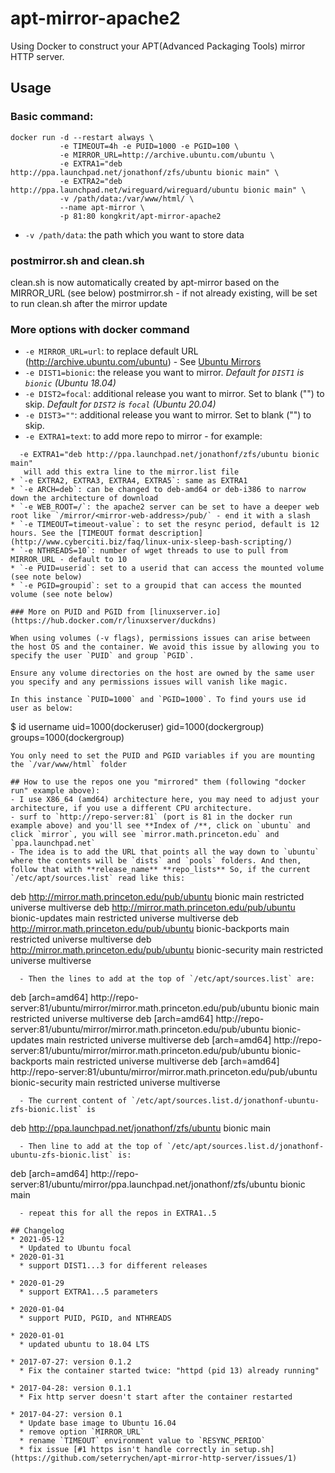 # apt-mirror-apache2

Using Docker to construct your APT(Advanced Packaging Tools) mirror HTTP server.

## Usage
### Basic command:

```
docker run -d --restart always \
           -e TIMEOUT=4h -e PUID=1000 -e PGID=100 \
           -e MIRROR_URL=http://archive.ubuntu.com/ubuntu \
           -e EXTRA1="deb http://ppa.launchpad.net/jonathonf/zfs/ubuntu bionic main" \
           -e EXTRA2="deb http://ppa.launchpad.net/wireguard/wireguard/ubuntu bionic main" \
           -v /path/data:/var/www/html/ \
           --name apt-mirror \
           -p 81:80 kongkrit/apt-mirror-apache2
```

* `-v /path/data`: the path which you want to store data

### postmirror.sh and clean.sh
clean.sh is now automatically created by apt-mirror based on the MIRROR_URL (see below)
postmirror.sh - if not already existing, will be set to run clean.sh after the mirror update

### More options with docker command

* `-e MIRROR_URL=url`: to replace default URL (http://archive.ubuntu.com/ubuntu) - See [Ubuntu Mirrors](https://launchpad.net/ubuntu/+archivemirrors)
* `-e DIST1=bionic`: the release you want to mirror.
  *Default for `DIST1` is `bionic` (Ubuntu 18.04)*
* `-e DIST2=focal`: additional release you want to mirror. Set to blank ("") to skip.
  *Default for `DIST2` is `focal` (Ubuntu 20.04)*
* `-e DIST3=""`: additional release you want to mirror. Set to blank ("") to skip.
* `-e EXTRA1=text`: to add more repo to mirror - for example:
```
  -e EXTRA1="deb http://ppa.launchpad.net/jonathonf/zfs/ubuntu bionic main"
   will add this extra line to the mirror.list file
* `-e EXTRA2, EXTRA3, EXTRA4, EXTRA5`: same as EXTRA1
* `-e ARCH=deb`: can be changed to deb-amd64 or deb-i386 to narrow down the architecture of download
* `-e WEB_ROOT=/`: the apache2 server can be set to have a deeper web root like `/mirror/<mirror-web-address>/pub/` - end it with a slash 
* `-e TIMEOUT=timeout-value`: to set the resync period, default is 12 hours. See the [TIMEOUT format description](http://www.cyberciti.biz/faq/linux-unix-sleep-bash-scripting/)
* `-e NTHREADS=10`: number of wget threads to use to pull from MIRROR_URL - default to 10
* `-e PUID=userid`: set to a userid that can access the mounted volume (see note below)
* `-e PGID=groupid`: set to a groupid that can access the mounted volume (see note below)

### More on PUID and PGID from [linuxserver.io](https://hub.docker.com/r/linuxserver/duckdns)

When using volumes (-v flags), permissions issues can arise between the host OS and the container. We avoid this issue by allowing you to specify the user `PUID` and group `PGID`.

Ensure any volume directories on the host are owned by the same user you specify and any permissions issues will vanish like magic.

In this instance `PUID=1000` and `PGID=1000`. To find yours use id user as below:
```
  $ id username
    uid=1000(dockeruser) gid=1000(dockergroup) groups=1000(dockergroup)
```
You only need to set the PUID and PGID variables if you are mounting the `/var/www/html` folder

## How to use the repos one you "mirrored" them (following "docker run" example above):
- I use X86_64 (amd64) architecture here, you may need to adjust your architecture, if you use a different CPU architecture.
- surf to `http://repo-server:81` (port is 81 in the docker run example above) and you'll see **Index of /**, click on `ubuntu` and click `mirror`, you will see `mirror.math.princeton.edu` and `ppa.launchpad.net`
- The idea is to add the URL that points all the way down to `ubuntu` where the contents will be `dists` and `pools` folders. And then, follow that with **release_name** **repo_lists** So, if the current `/etc/apt/sources.list` read like this:
```
deb http://mirror.math.princeton.edu/pub/ubuntu bionic main restricted universe multiverse
deb http://mirror.math.princeton.edu/pub/ubuntu bionic-updates main restricted universe multiverse
deb http://mirror.math.princeton.edu/pub/ubuntu bionic-backports main restricted universe multiverse
deb http://mirror.math.princeton.edu/pub/ubuntu bionic-security main restricted universe multiverse
```
  - Then the lines to add at the top of `/etc/apt/sources.list` are:
```
deb [arch=amd64] http://repo-server:81/ubuntu/mirror/mirror.math.princeton.edu/pub/ubuntu bionic main restricted universe multiverse
deb [arch=amd64] http://repo-server:81/ubuntu/mirror/mirror.math.princeton.edu/pub/ubuntu bionic-updates main restricted universe multiverse
deb [arch=amd64] http://repo-server:81/ubuntu/mirror/mirror.math.princeton.edu/pub/ubuntu bionic-backports main restricted universe multiverse
deb [arch=amd64] http://repo-server:81/ubuntu/mirror/mirror.math.princeton.edu/pub/ubuntu bionic-security main restricted universe multiverse
```
  - The current content of `/etc/apt/sources.list.d/jonathonf-ubuntu-zfs-bionic.list` is
```
deb http://ppa.launchpad.net/jonathonf/zfs/ubuntu bionic main
```
  - Then line to add at the top of `/etc/apt/sources.list.d/jonathonf-ubuntu-zfs-bionic.list` is:
```
deb [arch=amd64] http://repo-server:81/ubuntu/mirror/ppa.launchpad.net/jonathonf/zfs/ubuntu bionic main
```
  - repeat this for all the repos in EXTRA1..5

## Changelog
* 2021-05-12
  * Updated to Ubuntu focal
* 2020-01-31
  * support DIST1...3 for different releases

* 2020-01-29
  * support EXTRA1...5 parameters

* 2020-01-04
  * support PUID, PGID, and NTHREADS

* 2020-01-01
  * updated ubuntu to 18.04 LTS

* 2017-07-27: version 0.1.2
  * Fix the container started twice: "httpd (pid 13) already running"

* 2017-04-28: version 0.1.1
  * Fix http server doesn't start after the container restarted

* 2017-04-27: version 0.1
  * Update base image to Ubuntu 16.04
  * remove option `MIRROR_URL`
  * rename `TIMEOUT` environment value to `RESYNC_PERIOD`
  * fix issue [#1 https isn't handle correctly in setup.sh](https://github.com/seterrychen/apt-mirror-http-server/issues/1)
